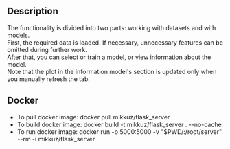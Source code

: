 ## Description
The functionality is divided into two parts: working with datasets and with models.  
First, the required data is loaded. If necessary, unnecessary features can be omitted during further work.  
After that, you can select or train a model, or view information about the model.  
Note that the plot in the information model's section is updated only when you manually refresh the tab.

## Docker
* To pull docker image: docker pull mikkuz/flask_server
* To build docker image: docker build -t mikkuz/flask_server . --no-cache
* To run docker image: docker run -p 5000:5000 -v "$PWD/:/root/server" --rm -i mikkuz/flask_server
